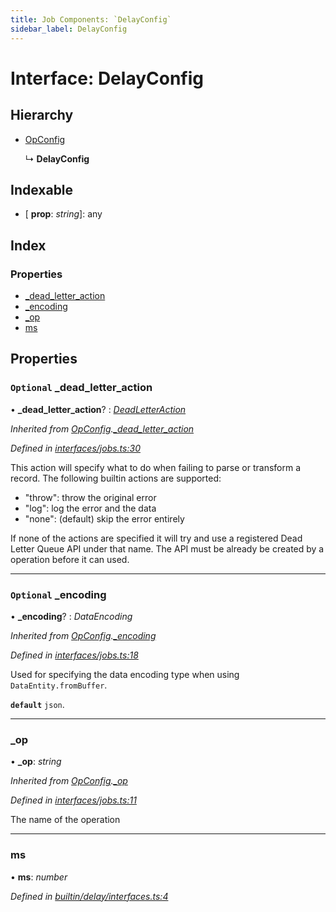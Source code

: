 ```yaml
---
title: Job Components: `DelayConfig`
sidebar_label: DelayConfig
---
```


# Interface: DelayConfig

## Hierarchy

* [OpConfig](opconfig.md)

  ↳ **DelayConfig**

## Indexable

* \[ **prop**: *string*\]: any

## Index

### Properties

* [_dead_letter_action](delayconfig.md#optional-_dead_letter_action)
* [_encoding](delayconfig.md#optional-_encoding)
* [_op](delayconfig.md#_op)
* [ms](delayconfig.md#ms)

## Properties

### `Optional` _dead_letter_action

• **_dead_letter_action**? : *[DeadLetterAction](../overview.md#deadletteraction)*

*Inherited from [OpConfig](opconfig.md).[_dead_letter_action](opconfig.md#optional-_dead_letter_action)*

*Defined in [interfaces/jobs.ts:30](https://github.com/terascope/teraslice/blob/d8feecc03/packages/job-components/src/interfaces/jobs.ts#L30)*

This action will specify what to do when failing to parse or transform a record.
The following builtin actions are supported:
 - "throw": throw the original error
 - "log": log the error and the data
 - "none": (default) skip the error entirely

If none of the actions are specified it will try and
use a registered Dead Letter Queue API under that name.
The API must be already be created by a operation before it can used.

___

### `Optional` _encoding

• **_encoding**? : *DataEncoding*

*Inherited from [OpConfig](opconfig.md).[_encoding](opconfig.md#optional-_encoding)*

*Defined in [interfaces/jobs.ts:18](https://github.com/terascope/teraslice/blob/d8feecc03/packages/job-components/src/interfaces/jobs.ts#L18)*

Used for specifying the data encoding type when using `DataEntity.fromBuffer`.

**`default`** `json`.

___

###  _op

• **_op**: *string*

*Inherited from [OpConfig](opconfig.md).[_op](opconfig.md#_op)*

*Defined in [interfaces/jobs.ts:11](https://github.com/terascope/teraslice/blob/d8feecc03/packages/job-components/src/interfaces/jobs.ts#L11)*

The name of the operation

___

###  ms

• **ms**: *number*

*Defined in [builtin/delay/interfaces.ts:4](https://github.com/terascope/teraslice/blob/d8feecc03/packages/job-components/src/builtin/delay/interfaces.ts#L4)*

